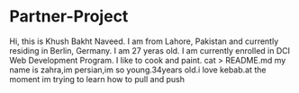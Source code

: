 # Partner-Project

Hi, this is Khush Bakht Naveed. I am from Lahore, Pakistan and currently residing in  Berlin, Germany. I am 27 yeras old. I am currently enrolled in DCI Web Development Program. I like to cook and paint. cat > README.md 
my name is zahra,im persian,im so young.34years old.i love kebab.at the moment im trying to learn how to pull and push                    

